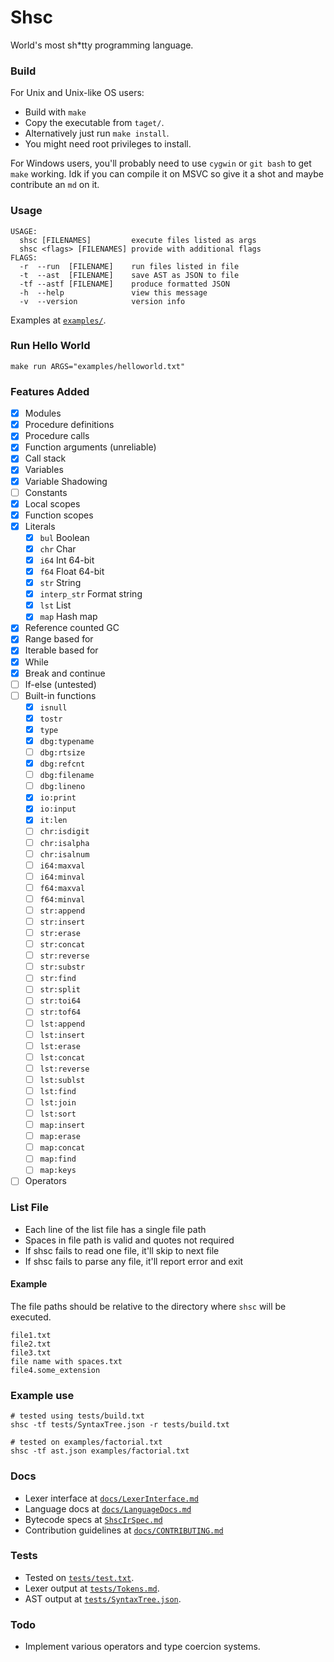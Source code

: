 # Shsc
World's most sh*tty programming language.

### Build
For Unix and Unix-like OS users:
- Build with `make`
- Copy the executable from `taget/`.
- Alternatively just run `make install`.
- You might need root privileges to install.

For Windows users, you'll probably need to use `cygwin` or `git bash` to get `make` working.
Idk if you can compile it on MSVC so give it a shot and maybe contribute an `md` on it.

### Usage
```
USAGE:
  shsc [FILENAMES]         execute files listed as args
  shsc <flags> [FILENAMES] provide with additional flags
FLAGS:
  -r  --run  [FILENAME]    run files listed in file
  -t  --ast  [FILENAME]    save AST as JSON to file
  -tf --astf [FILENAME]    produce formatted JSON
  -h  --help               view this message
  -v  --version            version info
```

Examples at [`examples/`](examples/).

### Run Hello World
```
make run ARGS="examples/helloworld.txt"
```

### Features Added
- [x] Modules
- [x] Procedure definitions
- [x] Procedure calls
- [x] Function arguments (unreliable)
- [x] Call stack
- [x] Variables
- [x] Variable Shadowing
- [ ] Constants
- [x] Local scopes
- [x] Function scopes
- [x] Literals
    - [x] `bul` Boolean
    - [x] `chr` Char
    - [x] `i64` Int 64-bit
    - [x] `f64` Float 64-bit
    - [x] `str`  String
    - [x] `interp_str` Format string
    - [x] `lst` List
    - [x] `map` Hash map
- [x] Reference counted GC
- [x] Range based for
- [x] Iterable based for
- [x] While
- [x] Break and continue
- [ ] If-else (untested)
- [ ] Built-in functions
    - [x] `isnull`
    - [x] `tostr`
    - [x] `type`
    - [x] `dbg:typename`
    - [ ] `dbg:rtsize`
    - [x] `dbg:refcnt`
    - [ ] `dbg:filename`
    - [ ] `dbg:lineno`
    - [x] `io:print`
    - [x] `io:input`
    - [x] `it:len`
    - [ ] `chr:isdigit`
    - [ ] `chr:isalpha`
    - [ ] `chr:isalnum`
    - [ ] `i64:maxval`
    - [ ] `i64:minval`
    - [ ] `f64:maxval`
    - [ ] `f64:minval`
    - [ ] `str:append`
    - [ ] `str:insert`
    - [ ] `str:erase`
    - [ ] `str:concat`
    - [ ] `str:reverse`
    - [ ] `str:substr`
    - [ ] `str:find`
    - [ ] `str:split`
    - [ ] `str:toi64`
    - [ ] `str:tof64`
    - [ ] `lst:append`
    - [ ] `lst:insert`
    - [ ] `lst:erase`
    - [ ] `lst:concat`
    - [ ] `lst:reverse`
    - [ ] `lst:sublst`
    - [ ] `lst:find`
    - [ ] `lst:join`
    - [ ] `lst:sort`
    - [ ] `map:insert`
    - [ ] `map:erase`
    - [ ] `map:concat`
    - [ ] `map:find`
    - [ ] `map:keys`
- [ ] Operators

### List File
 - Each line of the list file has a single file path
 - Spaces in file path is valid and quotes not required
 - If shsc fails to read one file, it'll skip to next file
 - If shsc fails to parse any file, it'll report error and exit

#### Example
The file paths should be relative to the directory where `shsc` will be executed.
```
file1.txt
file2.txt
file3.txt
file name with spaces.txt
file4.some_extension
```

### Example use
```
# tested using tests/build.txt
shsc -tf tests/SyntaxTree.json -r tests/build.txt
```

```
# tested on examples/factorial.txt
shsc -tf ast.json examples/factorial.txt
```

### Docs
- Lexer interface at [`docs/LexerInterface.md`](docs/LexerInterface.md)
- Language docs at [`docs/LanguageDocs.md`](docs/LanguageDocs.md)
- Bytecode specs at [`ShscIrSpec.md`](https://github.com/AvirukBasak/shsc-runtime/blob/main/docs/ShscIrSpec.md)
- Contribution guidelines at [`docs/CONTRIBUTING.md`](docs/CONTRIBUTING.md)

### Tests
- Tested on [`tests/test.txt`](tests/test.txt).
- Lexer output at [`tests/Tokens.md`](tests/Tokens.md).
- AST output at [`tests/SyntaxTree.json`](tests/SyntaxTree.json).

### Todo
- Implement various operators and type coercion systems.
